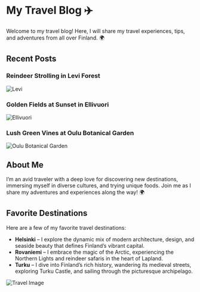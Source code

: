 
# My Travel Blog ✈️

Welcome to my travel blog! Here, I will share my travel experiences, tips, and adventures from all over Finland. 🌍

## Recent Posts

### Reindeer Strolling in Levi Forest  
![Levi](https://yourdomain.com/images/Reindeer-in-Levi.jpg)

### Golden Fields at Sunset in Ellivuori  
![Ellivuori](https://yourdomain.com/images/Ellivuori-Farm.jpg)

### Lush Green Vines at Oulu Botanical Garden  
![Oulu Botanical Garden](https://yourdomain.com/images/Oulu-Botanical-Garden.jpg)

## About Me

I’m an avid traveler with a deep love for discovering new destinations, immersing myself in diverse cultures, and trying unique foods. Join me as I share my adventures and experiences along the way! 🌍

## Favorite Destinations

Here are a few of my favorite travel destinations:
- **Helsinki** – I explore the dynamic mix of modern architecture, design, and seaside beauty that defines Finland’s vibrant capital.
- **Rovaniemi** – I embrace the magic of the Arctic, experiencing the Northern Lights and reindeer safaris in the heart of Lapland.
- **Turku** – I dive into Finland’s rich history, wandering its medieval streets, exploring Turku Castle, and sailing through the picturesque archipelago.

![Travel Image](https://yourdomain.com/images/Travel-Blog.jpg)
